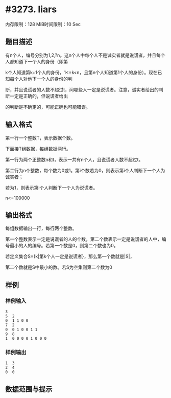 # #3273. liars

内存限制：128 MiB时间限制：10 Sec

## 题目描述

有n个人，编号分别为1,2,?n。这n个人中每个人不是诚实者就是说谎者，并且每个人都知道下一个人的身份（即第

k个人知道第k+1个人的身份，1<=k<n，且第n个人知道第1个人的身份）。现在已知每个人对他下一个人的身份的判

断，并且说谎者的人数不超过t，问哪些人一定是说谎者。注意，诚实者给出的判断一定是正确的，但说谎者给出

的判断是不确定的，可能正确也可能错误。

## 输入格式

第一行一个整数T，表示数据个数。

下面接T组数据，每组数据两行。

第一行为两个正整数n和t，表示一共有n个人，且说谎者人数不超过t。

第二行为n个整数，每个数为0或1。第i个数若为0，则表示第i个人判断下一个人为诚实者；

若为1，则表示第i个人判断下一个人为说谎者。

n<=100000

## 输出格式

每组数据输出一行，每行两个整数。

第一个整数表示一定是说谎者的人的个数，第二个数表示一定是说谎者的人中，编号最小的人的编号。若第一个数是0，则第二个数也为0。

若定义集合S={k|第k个人一定是说谎者}，那么第一个数就是|S|，

第二个数就是S中最小的数。若S为空集则第二个数为0

## 样例

### 样例输入

    
    3
    5  2
    0  1 1 0 0
    7  2
    0  0 1 0 0 1 1
    9  8
    1  0 0 0 0 1 0 0 0
    
    

### 样例输出

    
    1  3
    2  4
    0  0
     
    

## 数据范围与提示
